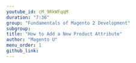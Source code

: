 ```yaml
---
youtube_id: cM_9RkWFqqM
duration: "7:36"
group: "Fundamentals of Magento 2 Development"
subgroup:
title: "How to Add a New Product Attribute"
author: "Magento U"
menu_order: 1
github_link:
---
```

